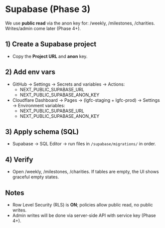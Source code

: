 # Supabase (Phase 3)
We use **public read** via the anon key for: /weekly, /milestones, /charities. Writes/admin come later (Phase 4+).

## 1) Create a Supabase project
- Copy the **Project URL** and **anon** key.

## 2) Add env vars
- GitHub → Settings → Secrets and variables → Actions:
  - NEXT_PUBLIC_SUPABASE_URL
  - NEXT_PUBLIC_SUPABASE_ANON_KEY
- Cloudflare Dashboard → Pages → (lgfc-staging + lgfc-prod) → Settings → Environment variables:
  - NEXT_PUBLIC_SUPABASE_URL
  - NEXT_PUBLIC_SUPABASE_ANON_KEY

## 3) Apply schema (SQL)
- Supabase → SQL Editor → run files in `/supabase/migrations/` in order.

## 4) Verify
- Open /weekly, /milestones, /charities. If tables are empty, the UI shows graceful empty states.

## Notes
- Row Level Security (RLS) is **ON**; policies allow public read, no public writes.
- Admin writes will be done via server-side API with service key (Phase 4+).
